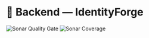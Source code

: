 # 🧠 Backend — IdentityForge

![Sonar Quality Gate](https://img.shields.io/sonar/quality_gate/gasbrieo_identity-forge_backend?server=http%3A%2F%2Fsonarcloud.io)
![Sonar Coverage](https://img.shields.io/sonar/coverage/gasbrieo_identity-forge_backend?server=https%3A%2F%2Fsonarcloud.io)
